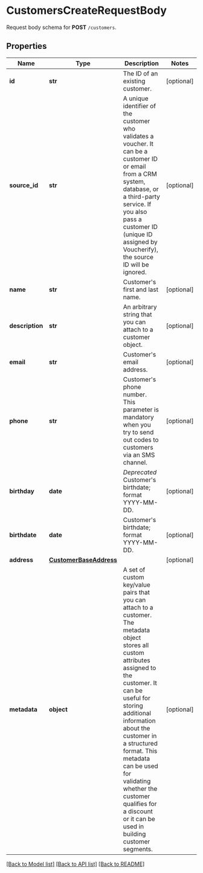 # CustomersCreateRequestBody

Request body schema for **POST** `/customers`.

## Properties
Name | Type | Description | Notes
------------ | ------------- | ------------- | -------------
**id** | **str** | The ID of an existing customer. | [optional] 
**source_id** | **str** | A unique identifier of the customer who validates a voucher. It can be a customer ID or email from a CRM system, database, or a third-party service. If you also pass a customer ID (unique ID assigned by Voucherify), the source ID will be ignored. | [optional] 
**name** | **str** | Customer&#39;s first and last name. | [optional] 
**description** | **str** | An arbitrary string that you can attach to a customer object. | [optional] 
**email** | **str** | Customer&#39;s email address. | [optional] 
**phone** | **str** | Customer&#39;s phone number. This parameter is mandatory when you try to send out codes to customers via an SMS channel. | [optional] 
**birthday** | **date** | *Deprecated* Customer&#39;s birthdate; format YYYY-MM-DD. | [optional] 
**birthdate** | **date** | Customer&#39;s birthdate; format YYYY-MM-DD. | [optional] 
**address** | [**CustomerBaseAddress**](CustomerBaseAddress.md) |  | [optional] 
**metadata** | **object** | A set of custom key/value pairs that you can attach to a customer. The metadata object stores all custom attributes assigned to the customer. It can be useful for storing additional information about the customer in a structured format. This metadata can be used for validating whether the customer qualifies for a discount or it can be used in building customer segments. | [optional] 

[[Back to Model list]](../README.md#documentation-for-models) [[Back to API list]](../README.md#documentation-for-api-endpoints) [[Back to README]](../README.md)


